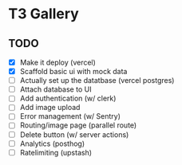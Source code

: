 # T3 Gallery

## TODO

- [x] Make it deploy (vercel)
- [x] Scaffold basic ui with mock data
- [ ] Actually set up the datatbase (vercel postgres)
- [ ] Attach database to UI
- [ ] Add authentication (w/ clerk)
- [ ] Add image upload
- [ ] Error management (w/ Sentry)
- [ ] Routing/image page (parallel route)
- [ ] Delete button (w/ server actions)
- [ ] Analytics (posthog)
- [ ] Ratelimiting (upstash)
